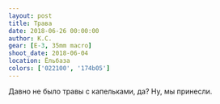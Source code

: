 ```yaml
---
layout: post
title: Трава
date: 2018-06-26 00:00:00
author: К.С.
gear: [E-3, 35mm macro]
shoot_date: 2018-06-04
location: Ёльбаза
colors: ['022100', '174b05']
---
```

Давно не было травы с капельками, да? Ну, мы принесли.
